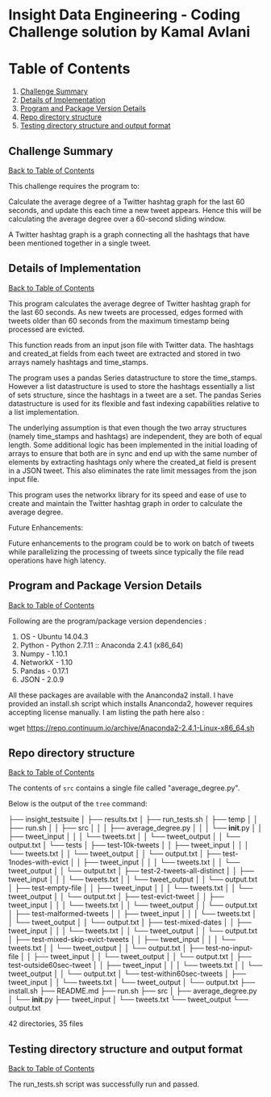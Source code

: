 Insight Data Engineering - Coding Challenge solution by Kamal Avlani
====================================================================

# Table of Contents
1. [Challenge Summary](README.md#challenge-summary)
2. [Details of Implementation](README.md#details-of-implementation)
3. [Program and Package Version Details](README.md#program-and-package-version-details)
4. [Repo directory structure](README.md#repo-directory-structure)
5. [Testing directory structure and output format](README.md#testing-directory-structure-and-output-format)

## Challenge Summary
[Back to Table of Contents](README.md#table-of-contents)

This challenge requires the program to:

Calculate the average degree of a Twitter hashtag graph for the last 60 seconds, and update this each time a new 
tweet appears.  Hence this will be calculating the average degree over a 60-second sliding window.

A Twitter hashtag graph is a graph connecting all the hashtags that have been mentioned together in a single tweet.  

## Details of Implementation
[Back to Table of Contents](README.md#table-of-contents)

This program calculates the average degree of Twitter hashtag graph for the last 60 seconds.
As new tweets are processed, edges formed with tweets older than 60 seconds from the 
maximum timestamp being processed are evicted. 

This function reads from an input json file with Twitter data.
The hashtags and created_at fields from each tweet are extracted and stored in two arrays 
namely hashtags and time_stamps.

The program uses a pandas Series datastructure to store the time_stamps. However a 
list datastructure is used to store the hashtags essentially a list of sets structure,
since the hashtags in a tweet are a set.
The pandas Series datastructure is used for its flexible and fast indexing capabilities 
relative to a list implementation. 

The underlying assumption is that even though the two array structures 
(namely time_stamps and hashtags) are independent, they are both of equal length.
Some additional logic has been implemented in the initial loading of arrays to ensure that
both are in sync and end up with the same number of elements by extracting hashtags only
where the created_at field is present in a JSON tweet. 
This also eliminates the rate limit messages from the json input file.

This program uses the networkx library for its speed and ease of use to create and 
maintain the Twitter hashtag graph in order to calculate the average degree.

Future Enhancements:

Future enhancements to the program could be to work on batch of tweets while parallelizing the processing of 
tweets since typically the file read operations have high latency. 

## Program and Package Version Details
[Back to Table of Contents](README.md#table-of-contents)

Following are the program/package version dependencies :

1. OS - Ubuntu 14.04.3
2. Python - Python 2.7.11 :: Anaconda 2.4.1 (x86_64)
3. Numpy - 1.10.1
4. NetworkX - 1.10
5. Pandas - 0.17.1
6. JSON - 2.0.9

All these packages are available with the Ananconda2 install. 
I have provided an install.sh script which installs Ananconda2, however requires accepting license manually. 
I am listing the path here also :

wget https://repo.continuum.io/archive/Anaconda2-2.4.1-Linux-x86_64.sh

## Repo directory structure
[Back to Table of Contents](README.md#table-of-contents)

The contents of `src` contains a single file called "average_degree.py".

Below is the output of the `tree` command:

├── insight_testsuite
│   ├── results.txt
│   ├── run_tests.sh
│   ├── temp
│   │   ├── run.sh
│   │   ├── src
│   │   │   ├── average_degree.py
│   │   │   └── __init__.py
│   │   ├── tweet_input
│   │   │   └── tweets.txt
│   │   └── tweet_output
│   │       └── output.txt
│   └── tests
│       ├── test-10k-tweets
│       │   ├── tweet_input
│       │   │   └── tweets.txt
│       │   └── tweet_output
│       │       └── output.txt
│       ├── test-1nodes-with-evict
│       │   ├── tweet_input
│       │   │   └── tweets.txt
│       │   └── tweet_output
│       │       └── output.txt
│       ├── test-2-tweets-all-distinct
│       │   ├── tweet_input
│       │   │   └── tweets.txt
│       │   └── tweet_output
│       │       └── output.txt
│       ├── test-empty-file
│       │   ├── tweet_input
│       │   │   └── tweets.txt
│       │   └── tweet_output
│       │       └── output.txt
│       ├── test-evict-tweet
│       │   ├── tweet_input
│       │   │   └── tweets.txt
│       │   └── tweet_output
│       │       └── output.txt
│       ├── test-malformed-tweets
│       │   ├── tweet_input
│       │   │   └── tweets.txt
│       │   └── tweet_output
│       │       └── output.txt
│       ├── test-mixed-dates
│       │   ├── tweet_input
│       │   │   └── tweets.txt
│       │   └── tweet_output
│       │       └── output.txt
│       ├── test-mixed-skip-evict-tweets
│       │   ├── tweet_input
│       │   │   └── tweets.txt
│       │   └── tweet_output
│       │       └── output.txt
│       ├── test-no-input-file
│       │   ├── tweet_input
│       │   └── tweet_output
│       │       └── output.txt
│       ├── test-outside60sec-tweet
│       │   ├── tweet_input
│       │   │   └── tweets.txt
│       │   └── tweet_output
│       │       └── output.txt
│       └── test-within60sec-tweets
│           ├── tweet_input
│           │   └── tweets.txt
│           └── tweet_output
│               └── output.txt
├── install.sh
├── README.md
├── run.sh
├── src
│   ├── average_degree.py
│   └── __init__.py
├── tweet_input
│   └── tweets.txt
└── tweet_output
└── output.txt

42 directories, 35 files

## Testing directory structure and output format
[Back to Table of Contents](README.md#table-of-contents)

The run_tests.sh script was successfully run and passed.

